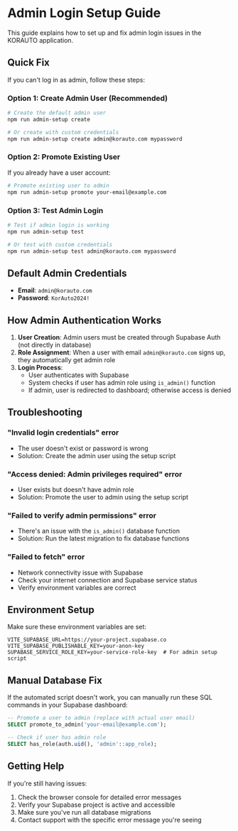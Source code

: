 # Admin Login Setup Guide

This guide explains how to set up and fix admin login issues in the KORAUTO application.

## Quick Fix

If you can't log in as admin, follow these steps:

### Option 1: Create Admin User (Recommended)

```bash
# Create the default admin user
npm run admin-setup create

# Or create with custom credentials
npm run admin-setup create admin@korauto.com mypassword
```

### Option 2: Promote Existing User

If you already have a user account:

```bash
# Promote existing user to admin
npm run admin-setup promote your-email@example.com
```

### Option 3: Test Admin Login

```bash
# Test if admin login is working
npm run admin-setup test

# Or test with custom credentials
npm run admin-setup test admin@korauto.com mypassword
```

## Default Admin Credentials

- **Email**: `admin@korauto.com`
- **Password**: `KorAuto2024!`

## How Admin Authentication Works

1. **User Creation**: Admin users must be created through Supabase Auth (not directly in database)
2. **Role Assignment**: When a user with email `admin@korauto.com` signs up, they automatically get admin role
3. **Login Process**: 
   - User authenticates with Supabase
   - System checks if user has admin role using `is_admin()` function
   - If admin, user is redirected to dashboard; otherwise access is denied

## Troubleshooting

### "Invalid login credentials" error
- The user doesn't exist or password is wrong
- Solution: Create the admin user using the setup script

### "Access denied: Admin privileges required" error
- User exists but doesn't have admin role
- Solution: Promote the user to admin using the setup script

### "Failed to verify admin permissions" error
- There's an issue with the `is_admin()` database function
- Solution: Run the latest migration to fix database functions

### "Failed to fetch" error
- Network connectivity issue with Supabase
- Check your internet connection and Supabase service status
- Verify environment variables are correct

## Environment Setup

Make sure these environment variables are set:

```env
VITE_SUPABASE_URL=https://your-project.supabase.co
VITE_SUPABASE_PUBLISHABLE_KEY=your-anon-key
SUPABASE_SERVICE_ROLE_KEY=your-service-role-key  # For admin setup script
```

## Manual Database Fix

If the automated script doesn't work, you can manually run these SQL commands in your Supabase dashboard:

```sql
-- Promote a user to admin (replace with actual user email)
SELECT promote_to_admin('your-email@example.com');

-- Check if user has admin role
SELECT has_role(auth.uid(), 'admin'::app_role);
```

## Getting Help

If you're still having issues:

1. Check the browser console for detailed error messages
2. Verify your Supabase project is active and accessible
3. Make sure you've run all database migrations
4. Contact support with the specific error message you're seeing